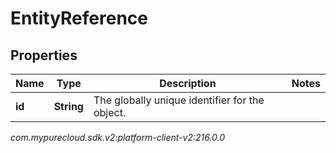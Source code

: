 # EntityReference


## Properties

| Name | Type | Description | Notes |
| ------------ | ------------- | ------------- | ------------- |
| **id** | **String** | The globally unique identifier for the object. |  |




_com.mypurecloud.sdk.v2:platform-client-v2:216.0.0_

